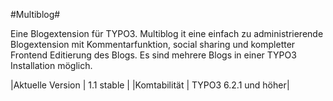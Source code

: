 #Multiblog#

Eine Blogextension für TYPO3. 
Multiblog it eine einfach zu administrierende Blogextension mit Kommentarfunktion, social sharing und kompletter Frontend Editierung des Blogs. Es sind mehrere Blogs in einer TYPO3 Installation möglich.

|Aktuelle Version | 1.1 stable |
|Komtabilität | TYPO3 6.2.1 und höher|
